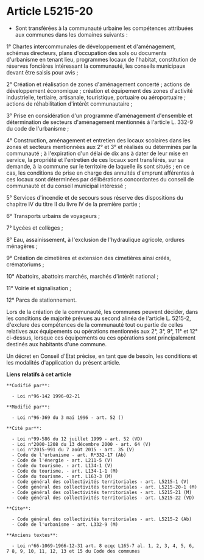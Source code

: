 # Article L5215-20

- Sont transférées à la communauté urbaine les compétences attribuées aux communes dans les domaines suivants :

1° Chartes intercommunales de développement et d'aménagement, schémas directeurs, plans d'occupation des sols ou documents
d'urbanisme en tenant lieu, programmes locaux de l'habitat, constitution de réserves foncières intéressant la communauté, les
conseils municipaux devant être saisis pour avis ;

2° Création et réalisation de zones d'aménagement concerté ; actions de développement économique ; création et équipement des
zones d'activité industrielle, tertiaire, artisanale, touristique, portuaire ou aéroportuaire ; actions de réhabilitation
d'intérêt communautaire ;

3° Prise en considération d'un programme d'aménagement d'ensemble et détermination de secteurs d'aménagement mentionnés à
l'article L. 332-9 du code de l'urbanisme ;

4° Construction, aménagement et entretien des locaux scolaires dans les zones et secteurs mentionnées aux 2° et 3° et
réalisés ou déterminés par la communauté ; à l'expiration d'un délai de dix ans à dater de leur mise en service, la propriété
et l'entretien de ces locaux sont transférés, sur sa demande, à la commune sur le territoire de laquelle ils sont situés ; en
ce cas, les conditions de prise en charge des annuités d'emprunt afférentes à ces locaux sont déterminées par délibérations
concordantes du conseil de communauté et du conseil municipal intéressé ;

5° Services d'incendie et de secours sous réserve des dispositions du chapitre IV du titre II du livre IV de la première
partie ;

6° Transports urbains de voyageurs ;

7° Lycées et collèges ;

8° Eau, assainissement, à l'exclusion de l'hydraulique agricole, ordures ménagères ;

9° Création de cimetières et extension des cimetières ainsi créés, crématoriums ;

10° Abattoirs, abattoirs marchés, marchés d'intérêt national ;

11° Voirie et signalisation ;

12° Parcs de stationnement.

Lors de la création de la communauté, les communes peuvent décider, dans les conditions de majorité prévues au second alinéa
de l'article L. 5215-2, d'exclure des compétences de la communauté tout ou partie de celles relatives aux équipements ou
opérations mentionnés aux 2°, 3°, 9°, 11° et 12° ci-dessus, lorsque ces équipements ou ces opérations sont principalement
destinés aux habitants d'une commune.

Un décret en Conseil d'Etat précise, en tant que de besoin, les conditions et les modalités d'application du présent article.

**Liens relatifs à cet article**

	**Codifié par**:

	  - Loi n°96-142 1996-02-21

	**Modifié par**:

	  - Loi n°96-369 du 3 mai 1996 - art. 52 ()

	**Cité par**:

	  - Loi n°99-586 du 12 juillet 1999 - art. 52 (VD)
	  - Loi n°2000-1208 du 13 décembre 2000 - art. 64 (V)
	  - Loi n°2015-991 du 7 août 2015 - art. 35 (V)
	  - Code de l'urbanisme - art. R*332-17 (Ab)
	  - Code de l'énergie - art. L211-5 (V)
	  - Code du tourisme. - art. L134-1 (V)
	  - Code du tourisme. - art. L134-1-1 (M)
	  - Code du tourisme. - art. L163-3 (M)
	  - Code général des collectivités territoriales - art. L5215-1 (V)
	  - Code général des collectivités territoriales - art. L5215-20-1 (M)
	  - Code général des collectivités territoriales - art. L5215-21 (M)
	  - Code général des collectivités territoriales - art. L5215-22 (VD)

	**Cite**:

	  - Code général des collectivités territoriales - art. L5215-2 (Ab)
	  - Code de l'urbanisme - art. L332-9 (M)

	**Anciens textes**:

	  - Loi n°66-1069-1966-12-31 art. 8 ecqc L165-7 al. 1, 2, 3, 4, 5, 6, 7 8, 9, 10, 11, 12, 13 et 15 du Code des communes
